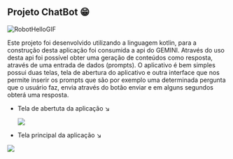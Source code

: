 ## Projeto ChatBot 😁

![RobotHelloGIF](https://github.com/antoniojose2023/ChatBotAndroid/assets/92251761/166efb15-2f43-4721-9239-33fbc18b6f2a)


Este projeto foi desenvolvido utilizando a linguagem kotlin, para a construção desta aplicação foi consumida a api do GEMINI. Através do uso desta api foi possível obter uma geração de conteúdos como resposta, através de uma entrada de dados (prompts).
O aplicativo é bem simples possui duas telas, tela de abertura do aplicativo e outra interface que nos permite inserir os prompts que são por exemplo uma determinada pergunta que o usuário faz, envia através do botão enviar e em alguns segundos obterá uma resposta.

- Tela de abertuta da aplicação ↘️

  <div align="left">
     <img src="https://github.com/antoniojose2023/ChatBotAndroid/assets/92251761/df9d2322-de1b-4c9b-9e2b-4a581b9067f6"
  </div>


- Tela principal da aplicação ↘️

<div align="left">
     <img src="https://github.com/antoniojose2023/ChatBotAndroid/assets/92251761/c26abdfa-a5db-471b-be67-258c3a57ef15"
</div>
